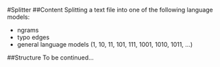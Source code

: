 #Splitter
##Content
Splitting a text file into one of the following language models:
+ ngrams
+ typo edges
+ general language models (1, 10, 11, 101, 111, 1001, 1010, 1011, ...)

##Structure
To be continued...
